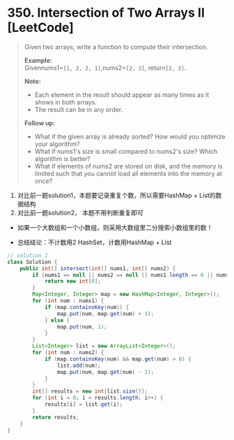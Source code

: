 # 350. Intersection of Two Arrays II \[LeetCode\]

> Given two arrays, write a function to compute their intersection.
>
> **Example:**  
> Givennums1=`[1, 2, 2, 1]`,nums2=`[2, 2]`, return`[2, 2]`.
>
> **Note:**
>
> * Each element in the result should appear as many times as it shows in both arrays.
> * The result can be in any order.
>
> **Follow up:**
>
> * What if the given array is already sorted? How would you optimize your algorithm?
> * What if nums1's size is small compared to nums2's size? Which algorithm is better?
> * What if elements of nums2 are stored on disk, and the memory is limited such that you cannot load all elements into the memory at once?

1. 对比前一题solution1，本题要记录重复个数，所以需要HashMap + List的数据结构
2. 对比前一题solution2， 本题不用判断重复即可



* 如果一个大数组和一个小数组，则采用大数组里二分搜索小数组里的数！

* 总结结论：不计数用2 HashSet，计数用HashMap + List

```java
// solution 1
class Solution {
    public int[] intersect(int[] nums1, int[] nums2) {
        if (nums1 == null || nums2 == null || nums1.length == 0 || nums2.length == 0) {
            return new int[0];
        }
        Map<Integer, Integer> map = new HashMap<Integer, Integer>();
        for (int num : nums1) {
            if (map.containsKey(num)) {
                map.put(num, map.get(num) + 1);
            } else {
                map.put(num, 1);
            }
        }
        List<Integer> list = new ArrayList<Integer>();
        for (int num : nums2) {
            if (map.containsKey(num) && map.get(num) > 0) {
                list.add(num);
                map.put(num, map.get(num) - 1);
            }
        }
        int[] results = new int[list.size()];
        for (int i = 0; i < results.length; i++) {
            results[i] = list.get(i);
        }
        return results;
    }
}
```



